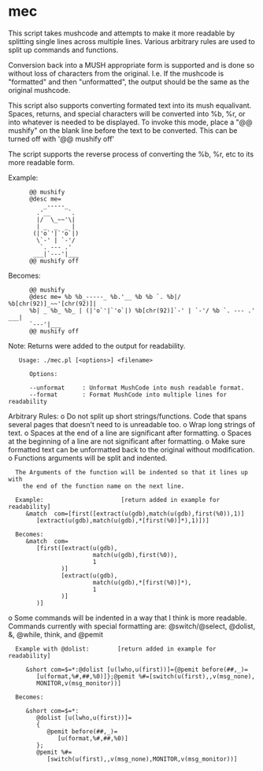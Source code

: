﻿# mec
   This script takes mushcode and attempts to make it more readable
   by splitting single lines across multiple lines. Various arbitrary
   rules are used to split up commands and functions.

   Conversion back into a MUSH appropriate form is supported and is
   done so without loss of characters from the original. I.e. If the
   mushcode is "formatted" and then "unformatted", the output should be
   the same as the original mushcode.

   This script also supports converting formated text into its mush
   equalivant. Spaces, returns, and special characters will be converted
   into %b, %r, or into whatever is needed to be displayed. To invoke
   this mode, place a "@@ mushify" on the blank line before the
   text to be converted. This can be turned off with '@@ mushify off'

   The script supports the reverse process of converting the %b, %r, 
   etc to its more readable form.

   Example:
```
      @@ mushify
      @desc me=
          _-----_
        .'__     `.
        |/  \_~~'\|
        | _  _  _ |
       (|'o`'|`'o`|)
        \`-' | `-'/
         `. --- .'
       ___|`---'|___
      @@ mushify off
```
   Becomes:
```
      @@ mushify
      @desc me= %b %b_-----_ %b.'__ %b %b `. %b|/ %b[chr(92)]_~~'[chr(92)]| 
      %b| _ %b_ %b_ | (|'o`'|`'o`|) %b[chr(92)]`-' | `-'/ %b `. --- .' ___|
      `---'|___
      @@ mushify off
```
   Note: Returns were added to the output for readability.
      

```
   Usage: ./mec.pl [<options>] <filename>

      Options:

      --unformat     : Unformat MushCode into mush readable format.
      --format       : Format MushCode into multiple lines for readability
```
Arbitrary Rules:
   o  Do not split up short strings/functions. Code that spans several
         pages that doesn't need to is unreadable too.
   o  Wrap long strings of text.
   o  Spaces at the end of a line are significant after formatting.
   o  Spaces at the beginning of a line are not significant after formatting.
   o  Make sure formatted text can be unformatted back to the original
      without modification.
   o  Functions arguments will be split and indented.

      The Arguments of the function will be indented so that it lines up with
        the end of the function name on the next line.

      Example:                      [return added in example for readability]
         &match  com=[first([extract(u(gdb),match(u(gdb),first(%0)),1)] 
            [extract(u(gdb),match(u(gdb),*[first(%0)]*),1)])]

      Becomes: 
         &match  com=
            [first([extract(u(gdb),
                            match(u(gdb),first(%0)),
                            1
                   )]
                   [extract(u(gdb),
                            match(u(gdb),*[first(%0)]*),
                            1
                   )]
            )]
      
   o  Some commands will be indented in a way that I think is more
         readable. Commands currently with special formatting are:
         @switch/@select, @dolist, &, @while, think, and @pemit

      Example with @dolist:        [return added in example for readability]

         &short com=$=*:@dolist [u(lwho,u(first))]={@pemit before(##,_)=
            [u(format,%#,##,%0)]};@pemit %#=[switch(u(first),,v(msg_none),
            MONITOR,v(msg_monitor))]

      Becomes:

         &short com=$=*:
            @dolist [u(lwho,u(first))]=
            {
               @pemit before(##,_)=
                  [u(format,%#,##,%0)]
            };
            @pemit %#=
               [switch(u(first),,v(msg_none),MONITOR,v(msg_monitor))]

```
